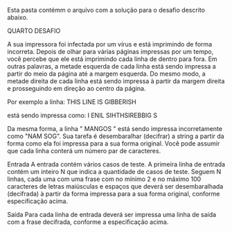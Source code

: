 
Esta pasta contémm o arquivo com a solução para o desafio descrito abaixo.

QUARTO DESAFIO

A sua impressora foi infectada por um vírus e está imprimindo de forma incorreta. Depois 
de olhar para várias páginas impressas por um tempo, você percebe que ele está 
imprimindo cada linha de dentro para fora. Em outras palavras, a metade esquerda de cada
linha está sendo impressa a partir do meio da página até a margem esquerda. Do mesmo 
modo, a metade direita de cada linha está sendo impressa à partir da margem direita e 
prosseguindo em direção ao centro da página.

Por exemplo a linha:
THIS LINE IS GIBBERISH

está sendo impressa como:
I ENIL SIHTHSIREBBIG S

Da mesma forma, a linha " MANGOS " está sendo impressa incorretamente como 
"NAM SOG". Sua tarefa é desembaralhar (decifrar) a string a partir da forma como ela foi 
impressa para a sua forma original. Você pode assumir que cada linha conterá um número 
par de caracteres.

Entrada
A entrada contém vários casos de teste. A primeira linha de entrada contém um 
inteiro N que indica a quantidade de casos de teste. Seguem N linhas, cada uma com uma 
frase com no mínimo 2 e no máximo 100 caracteres de letras maiúsculas e espaços que 
deverá ser desembaralhada (decifrada) à partir da forma impressa para a sua forma 
original, conforme especificação acima.

Saída
Para cada linha de entrada deverá ser impressa uma linha de saída com a frase decifrada, 
conforme a especificação acima.
